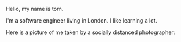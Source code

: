 Hello, my name is tom.

I'm a software engineer living in London. I like learning a lot.

Here is a picture of me taken by a socially distanced photographer: